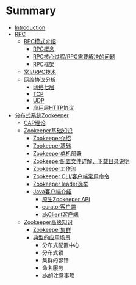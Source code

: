 # Summary

* [Introduction](README.md)
* [RPC](rpc.md)
  * [RPC模式介绍](rpc/rpcmo-shi-jie-shao.md)
    * [RPC概念](rpc/rpcmo-shi-jie-shao/rpcgai-nian.md)
    * [RPC核心过程/RPC需要解决的问题](rpc/rpcmo-shi-jie-shao/rpche-xin-guo-cheng.md)
    * [RPC框架](rpc/rpcmo-shi-jie-shao/rpckuang-jia.md)
  * [常见RPC技术](rpc/chang-jian-rpc-ji-zhu.md)
  * [网络协议分析](rpc/wang-luo-xie-yi-fen-xi.md)
    * [网络七层](rpc/wang-luo-xie-yi-fen-xi/wang-luo-qi-ceng.md)
    * [TCP](rpc/wang-luo-xie-yi-fen-xi/tcp.md)
    * [UDP](rpc/wang-luo-xie-yi-fen-xi/udp.md)
    * [应用层HTTP协议](rpc/wang-luo-xie-yi-fen-xi/ying-yong-ceng-http-xie-yi.md)
* [分布式系统Zookeeper](fen-bu-shi-xi-tong-zookeeper.md)
  * [CAP理论](fen-bu-shi-xi-tong-zookeeper/capli-lun.md)
  * [Zookeeper基础知识](fen-bu-shi-xi-tong-zookeeper/zookeeperji-chu-zhi-shi.md)
    * [Zookeeper介绍](fen-bu-shi-xi-tong-zookeeper/zookeeperjie-shao.md)
    * [Zookeeper基础](fen-bu-shi-xi-tong-zookeeper/zookeeperji-chu.md)
    * [Zookeeper单机部署](fen-bu-shi-xi-tong-zookeeper/zookeeperdan-ji-bu-shu.md)
    * [Zookeeper配置文件详解、下载目录说明](fen-bu-shi-xi-tong-zookeeper/zookeeperpei-zhi-wen-jian-xiang-jie.md)
    * [Zookeeper工作流](fen-bu-shi-xi-tong-zookeeper/zookeepergong-zuo-liu.md)
    * [Zookeeper CLI/客户端常用命令](fen-bu-shi-xi-tong-zookeeper/ke-hu-duan-chang-yong-ming-ling.md)
    * [Zookeeper leader选举](fen-bu-shi-xi-tong-zookeeper/zookeeper-leaderxuan-ju.md)
    * [Java客户端介绍](fen-bu-shi-xi-tong-zookeeper/zookeeperji-chu/javake-hu-duan-jie-shao.md)
      * [原生Zookeeper API](fen-bu-shi-xi-tong-zookeeper/zookeeperji-chu/javake-hu-duan-jie-shao/yuan-sheng.md)
      * [curator客户端](fen-bu-shi-xi-tong-zookeeper/zookeeperji-chu/javake-hu-duan-jie-shao/curatorke-hu-duan.md)
      * [zkClient客户端](fen-bu-shi-xi-tong-zookeeper/zookeeperji-chu/javake-hu-duan-jie-shao/zkclientke-hu-duan.md)
  * [Zookeeper高级知识](fen-bu-shi-xi-tong-zookeeper/zookeepergao-ji-zhi-shi.md)
    * [Zookeeper集群](fen-bu-shi-xi-tong-zookeeper/zookeepergao-ji-zhi-shi/zookeeperji-qun.md)
    * [典型的应用场景](fen-bu-shi-xi-tong-zookeeper/zookeepergao-ji-zhi-shi/dian-xing-de-ying-yong-chang-jing.md)
      * 分布式配置中心
      * 分布式锁
      * 集群的容错
      * 命名服务
      * zk的注意事项

